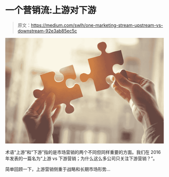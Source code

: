 # 一个营销流:上游对下游

> 原文：<https://medium.com/swlh/one-marketing-stream-upstream-vs-downstream-92e3ab85ec5c>

![](img/9422bbbfc8909e47058d4446bb7a2aed.png)

术语“上游”和“下游”指的是市场营销的两个不同但同样重要的方面。我们在 2016 年发表的一篇名为“上游 vs 下游营销；为什么这么多公司只关注下游营销？”。

简单回顾一下，上游营销侧重于战略和长期市场形势…